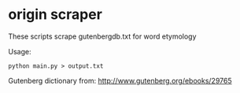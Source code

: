 
origin scraper
===

These scripts scrape gutenbergdb.txt for word etymology

Usage:

    python main.py > output.txt

Gutenberg dictionary from: http://www.gutenberg.org/ebooks/29765